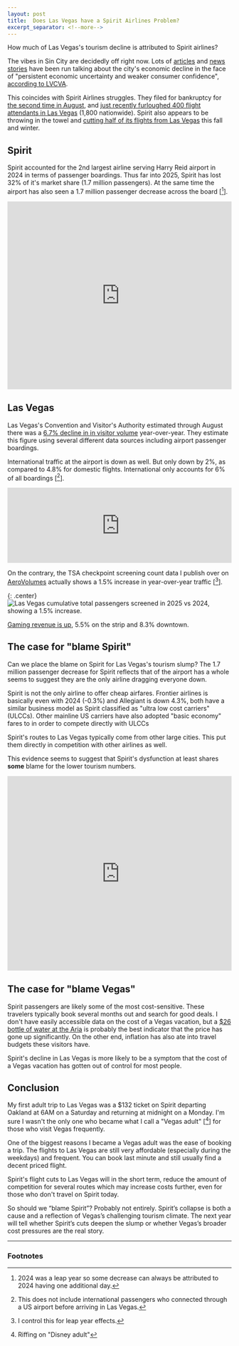 ```yaml
---
layout: post
title:  Does Las Vegas have a Spirit Airlines Problem?
excerpt_separator: <!--more-->
---
```


How much of Las Vegas's tourism decline is attributed to Spirit airlines?

<!--more-->

The vibes in Sin City are decidedly off right now. Lots of [articles](https://www.nytimes.com/2025/10/01/travel/las-vegas-tourism.html?smid=bsky-nytimes&smtyp=cur) and [news stories](https://youtu.be/Szx2sYQM30Y) have been run talking about the city's
economic decline in the face of "persistent economic uncertainty and weaker consumer confidence", [according to LVCVA](https://assets.simpleviewcms.com/simpleview/image/upload/v1/clients/lasvegas/ES_Jun2025_39ffccb1-50af-45cd-ba01-7b22e9cdd25c.pdf).

This coincides with Spirit Airlines struggles. They filed for bankruptcy for [the second time in August](https://www.cnbc.com/2025/08/29/spirit-airlines-chapter-11-bankruptcy.html), and [just recently furloughed 400 flight attendants in Las Vegas](https://www.ktnv.com/news/spirit-airlines-furloughs-nearly-400-las-vegas-flight-attendants) (1,800 nationwide). Spirit also appears to be throwing in the towel and [cutting half of its flights from Las Vegas](https://aviationa2z.com/index.php/2025/09/06/spirit-airlines-cuts-las-vegas-flights-for-winter-2025-26/?utm_source=chatgpt.com) this fall and winter.

## Spirit

Spirit accounted for the 2nd largest airline serving Harry Reid airport in 2024 in terms of passenger boardings. Thus far into 2025, Spirit has lost 32% of it's market share (1.7 million passengers). At the same time the airport has also seen a 1.7 million passenger decrease across the board [[^1]].

<iframe title="Does Las Vegas have a Spirit Airlines Problem?" aria-label="Table" id="datawrapper-chart-96q16" src="https://datawrapper.dwcdn.net/96q16/2/" scrolling="no" frameborder="0" style="width: 0; min-width: 100% !important; border: none;" height="422" data-external="1"></iframe><script type="text/javascript">!function(){"use strict";window.addEventListener("message",function(a){if(void 0!==a.data["datawrapper-height"]){var e=document.querySelectorAll("iframe");for(var t in a.data["datawrapper-height"])for(var r,i=0;r=e[i];i++)if(r.contentWindow===a.source){var d=a.data["datawrapper-height"][t]+"px";r.style.height=d}}})}();
</script>

## Las Vegas

Las Vegas's Convention and Visitor's Authority estimated through August there was a [6.7% decline in in visitor volume](https://www.lvcva.com/research/) year-over-year. They estimate this figure using several different data sources including airport passenger boardings. 

International traffic at the airport is down as well. But only down by 2%, as compared to 4.8% for domestic flights. International only accounts for 6% of all boardings [[^2]].

<iframe title="International is a small share of the traffic at LAS" aria-label="Stacked Bars" id="datawrapper-chart-XpZrR" src="https://datawrapper.dwcdn.net/XpZrR/1/" scrolling="no" frameborder="0" style="width: 0; min-width: 100% !important; border: none;" height="169" data-external="1"></iframe><script type="text/javascript">!function(){"use strict";window.addEventListener("message",function(a){if(void 0!==a.data["datawrapper-height"]){var e=document.querySelectorAll("iframe");for(var t in a.data["datawrapper-height"])for(var r,i=0;r=e[i];i++)if(r.contentWindow===a.source){var d=a.data["datawrapper-height"][t]+"px";r.style.height=d}}})}();
</script>

On the contrary, the TSA checkpoint screening count data I publish over on [AeroVolumes](https://www.aerovolumes.com/) actually shows a 1.5% increase in year-over-year traffic [[^3]]. 

{: .center}
![Las Vegas cumulative total passengers screened in 2025 vs 2024, showing a 1.5% increase.]({{site.baseurl}}/images/tsa-checkpoint-volume-las.png)

[Gaming revenue is up](https://www.lvcva.com/research/), 5.5% on the strip and 8.3% downtown.

## The case for "blame Spirit" 

Can we place the blame on Spirit for Las Vegas's tourism slump? The 1.7 million passenger decrease for Spirit reflects that of the airport has a whole seems to suggest they are the only airline dragging everyone down. 

Spirit is not the only airline to offer cheap airfares. Frontier airlines is basically even with 2024 (-0.3%) and Allegiant is down 4.3%, both have a similar business model as Spirit classified as "ultra low cost carriers" (ULCCs). Other mainline US carriers have also adopted "basic economy" fares to in order to compete directly with ULCCs

Spirit's routes to Las Vegas typically come from other large cities. This put them directly in competition with other airlines as well.

This evidence seems to suggest that Spirit's dysfunction at least shares **some** blame for the lower tourism numbers.

<iframe title="Spirit Market Share at LAS" aria-label="Line chart" id="datawrapper-chart-ng7s9" src="https://datawrapper.dwcdn.net/ng7s9/1/" scrolling="no" frameborder="0" style="width: 0; min-width: 100% !important; border: none;" height="437" data-external="1"></iframe><script type="text/javascript">!function(){"use strict";window.addEventListener("message",function(a){if(void 0!==a.data["datawrapper-height"]){var e=document.querySelectorAll("iframe");for(var t in a.data["datawrapper-height"])for(var r,i=0;r=e[i];i++)if(r.contentWindow===a.source){var d=a.data["datawrapper-height"][t]+"px";r.style.height=d}}})}();
</script>

## The case for "blame Vegas"

Spirit passengers are likely some of the most cost-sensitive. These travelers typically book several months out and search for good deals. I don't have easily accessible data on the cost of a Vegas vacation, but a [$26 bottle of water at the Aria](https://nypost.com/2025/06/17/lifestyle/las-vegas-hotel-slammed-after-guest-stuck-with-outrageous-bill-for-a-bottle-of-water/) is probably the best indicator that the price has gone up significantly. On the other end, inflation has also ate into travel budgets these visitors have.

Spirit's decline in Las Vegas is more likely to be a symptom that the cost of a Vegas vacation has gotten out of control for most people. 

## Conclusion 

My first adult trip to Las Vegas was a $132 ticket on Spirit departing Oakland at 6AM on a Saturday and returning at midnight on a Monday. I'm sure I wasn't the only one who became what I call a "Vegas adult" [[^4]] for those who visit Vegas frequently. 

One of the biggest reasons I became a Vegas adult was the ease of booking a trip. The flights to Las Vegas are still very affordable (especially during the weekdays) and frequent. You can book last minute and still usually find a decent priced flight.

Spirit's flight cuts to Las Vegas will in the short term, reduce the amount of competition for several routes which may increase costs further, even for those who don't travel on Spirit today.

So should we “blame Spirit”? Probably not entirely. Spirit’s collapse is both a cause and a reflection of Vegas’s challenging tourism climate. The next year will tell whether Spirit’s cuts deepen the slump or whether Vegas’s broader cost pressures are the real story.

***

### Footnotes 

[^1]: 2024 was a leap year so some decrease can always be attributed to 2024 having one additional day.

[^2]: This does not include international passengers who connected through a US airport before arriving in Las Vegas.

[^3]: I control this for leap year effects.

[^4]: Riffing on "Disney adult"
